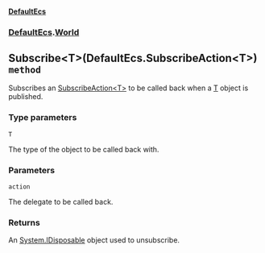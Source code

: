 #### [DefaultEcs](./DefaultEcs.md 'DefaultEcs')
### [DefaultEcs](./DefaultEcs.md#DefaultEcs 'DefaultEcs').[World](./DefaultEcs-World.md 'DefaultEcs.World')
## Subscribe&lt;T&gt;(DefaultEcs.SubscribeAction&lt;T&gt;) `method`
Subscribes an [SubscribeAction&lt;T&gt;](./DefaultEcs-SubscribeAction-T-.md 'DefaultEcs.SubscribeAction&lt;T&gt;') to be called back when a [T](#DefaultEcs-World-Subscribe-T-(DefaultEcs-SubscribeAction-T-)-T 'DefaultEcs.World.Subscribe&lt;T&gt;(DefaultEcs.SubscribeAction&lt;T&gt;).T') object is published.
### Type parameters

<a name='DefaultEcs-World-Subscribe-T-(DefaultEcs-SubscribeAction-T-)-T'></a>
`T`

The type of the object to be called back with.
### Parameters

<a name='DefaultEcs-World-Subscribe-T-(DefaultEcs-SubscribeAction-T-)-action'></a>
`action`

The delegate to be called back.
### Returns
An [System.IDisposable](https://docs.microsoft.com/en-us/dotnet/api/System.IDisposable 'System.IDisposable') object used to unsubscribe.
